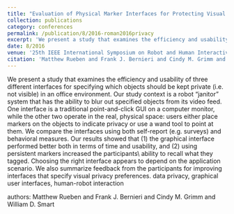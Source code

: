 ```yaml
---
title: "Evaluation of Physical Marker Interfaces for Protecting Visual Privacy from Mobile Robots"
collection: publications
category: conferences
permalink: /publication/8/2016-roman2016privacy
excerpt: 'We present a study that examines the efficiency and usability of three different interfaces for specifying which objects should be kept private (i.e.  not visible) in an office environment. Our study context is a robot “janitor” system that has the ability to blur out specified objects from its video feed. One interface is a traditional point-and-click GUI on a computer monitor,  while the other two operate in the real,  physical space: users either place markers on the objects to indicate privacy or use a wand tool to point at them. We compare the interfaces using both self-report (e.g.  surveys) and behavioral measures. Our results showed that (1) the graphical interface performed better both in terms of time and usability,  and (2) using persistent markers increased the participants\ ability to recall what they tagged. Choosing the right interface appears to depend on the application scenario. We also summarize feedback from the participants for improving interfaces that specify visual privacy preferences. data privacy,  graphical user interfaces,  human-robot interaction, '
date: 8/2016
venue: '25th IEEE International Symposium on Robot and Human Interactive Communication'
citation: 'Matthew Rueben and Frank J. Bernieri and Cindy M. Grimm and William D. Smart'
---
```

We present a study that examines the efficiency and usability of three different interfaces for specifying which objects should be kept private (i.e.  not visible) in an office environment. Our study context is a robot “janitor” system that has the ability to blur out specified objects from its video feed. One interface is a traditional point-and-click GUI on a computer monitor,  while the other two operate in the real,  physical space: users either place markers on the objects to indicate privacy or use a wand tool to point at them. We compare the interfaces using both self-report (e.g.  surveys) and behavioral measures. Our results showed that (1) the graphical interface performed better both in terms of time and usability,  and (2) using persistent markers increased the participants\ ability to recall what they tagged. Choosing the right interface appears to depend on the application scenario. We also summarize feedback from the participants for improving interfaces that specify visual privacy preferences. data privacy,  graphical user interfaces,  human-robot interaction

authors: Matthew Rueben and Frank J. Bernieri and Cindy M. Grimm and William D. Smart
